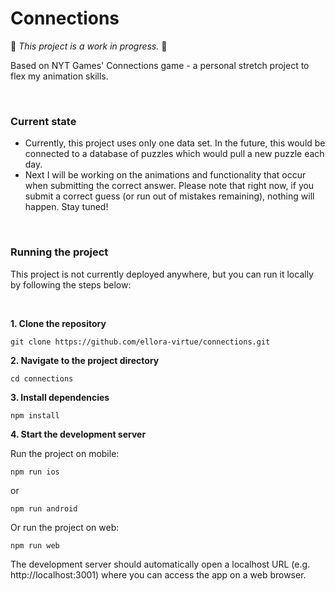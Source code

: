 # Connections

🚧 _This project is a work in progress._ 🚧

Based on NYT Games' Connections game - a personal stretch project to flex my animation skills.

<br />

### Current state

- Currently, this project uses only one data set. In the future, this would be connected to a database of puzzles which would pull a new puzzle each day.
- Next I will be working on the animations and functionality that occur when submitting the correct answer. Please note that right now, if you submit a correct guess (or run out of mistakes remaining), nothing will happen. Stay tuned!

<br />

### Running the project
This project is not currently deployed anywhere, but you can run it locally by following the steps below:

<br />

**1. Clone the repository**

```
git clone https://github.com/ellora-virtue/connections.git
```

**2. Navigate to the project directory**

```
cd connections
```

**3. Install dependencies**

```
npm install
```

**4. Start the development server**

  Run the project on mobile:

  ```
  npm run ios
  ```

or 

```
npm run android
```

Or run the project on web:

```
npm run web
```

The development server should automatically open a localhost URL (e.g. http://localhost:3001) where you can access the app on a web browser.
